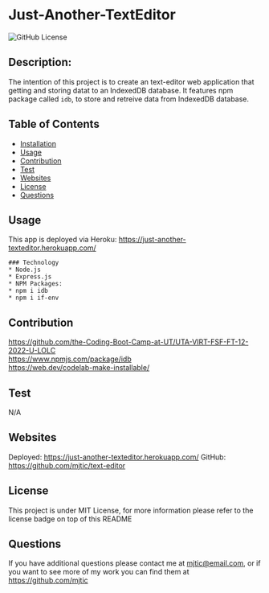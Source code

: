 # Just-Another-TextEditor
<img src="https://img.shields.io/badge/license-MIT License-blue.svg" alt="GitHub License">

  ## Description:
  The intention of this project is to create an text-editor web application that getting and storing datat to an IndexedDB database. It features npm package called `idb`, to store and retreive data from IndexedDB database. 

  ## Table of Contents

  * [Installation](#installation)
  * [Usage](#usage)
  * [Contribution](#contribution)
  * [Test](#test)
  * [Websites](#websites)
  * [License](#license)
  * [Questions](#questions)

  ## Usage
  This app is deployed via Heroku: https://just-another-texteditor.herokuapp.com/

    ### Technology
    * Node.js
    * Express.js
    * NPM Packages:
    * npm i idb
    * npm i if-env

  ## Contribution
  https://github.com/the-Coding-Boot-Camp-at-UT/UTA-VIRT-FSF-FT-12-2022-U-LOLC<br>
  https://www.npmjs.com/package/idb<br>
  https://web.dev/codelab-make-installable/<br>

  ## Test
  N/A

  ## Websites
  Deployed: https://just-another-texteditor.herokuapp.com/
  GitHub: https://github.com/mjtic/text-editor

  ## License
  This project is under MIT License, for more information please refer to the license badge on top of this README
 
  ## Questions
  If you have additional questions please contact me at mjtic@email.com, or if you want to see more of my work you can find them at https://github.com/mjtic 
  